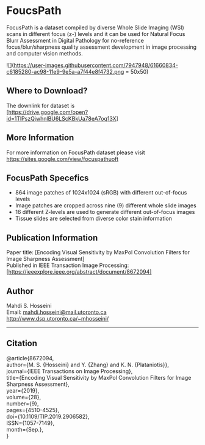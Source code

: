 # FoucsPath
FocusPath is a dataset compiled by diverse Whole Slide Imaging (WSI) scans in different focus (z-) levels and it can be used for Natural Focus Blurr Assessment in Digital Pathology for no-reference focus/blur/sharpness quality assessment development in image processing and computer vision methods.

![](https://user-images.githubusercontent.com/7947948/61660834-c6185280-ac98-11e9-9e5a-a7f44e8f4732.png = 50x50)

## Where to Download?
The downlink for dataset is  
[https://drive.google.com/open?id=1TlPszQjwhnlBU6LScKBkUa78eA7oq13X]

## More Information
For more information on FocusPath dataset please visit  
https://sites.google.com/view/focuspathuoft

## FocusPath Specefics    
- 864 image patches of 1024x1024 (sRGB) with different out-of-focus levels
- Image patches are cropped across nine (9) different whole slide images
- 16 different Z-levels are used to generate different out-of-focus images
- Tissue slides are selected from diverse color stain information

## Publication Information
Paper title: [Encoding Visual Sensitivity by MaxPol Convolution Filters for Image Sharpness Assessment]  
Published in IEEE Transaction Image Processing: [https://ieeexplore.ieee.org/abstract/document/8672094]  

## Author  
Mahdi S. Hosseini  
Email: mahdi.hosseini@mail.utoronto.ca  
http://www.dsp.utoronto.ca/~mhosseini/  

----------------------------------------------------------------
## Citation

@article{8672094,   
author={M. S. {Hosseini} and Y. {Zhang} and K. N. {Plataniotis}},   
journal={IEEE Transactions on Image Processing},   
title={Encoding Visual Sensitivity by MaxPol Convolution Filters for Image Sharpness Assessment},   
year={2019},   
volume={28},   
number={9},  
pages={4510-4525},   
doi={10.1109/TIP.2019.2906582},   
ISSN={1057-7149},   
month={Sep.},   
} 
